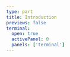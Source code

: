 ```yaml
---
type: part
title: Introduction
previews: false
terminal:
  open: true
  activePanel: 0
  panels: ['terminal']
--- 
```


